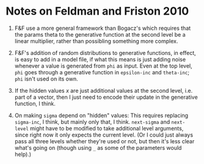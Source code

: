 Notes on Feldman and Friston 2010
===

1. F&F use a more general framework than Bogacz's which requires that
the params theta to the generative function at the second level be a
linear multiplier, rather than possibling something more complex.

2. F&F's addition of random distributions to generative functions, in
effect, is easy to add in a model file, if what this means is just
adding noise whenever a value is generated from `phi` as input.  Even at
the top level, `phi` goes through a generative function in `epsilon-inc`
and `theta-inc`; `phi` isn't used on its own.

3. If the hidden values *x* are just additional values at the second
level, i.e. part of a vector, then I just need to encode their update
in the generative function, I think.

4. On making `sigma` depend on "hidden" values: This requires replacing
`sigma-inc`, I
   think, but mainly only that, I think.  `next-sigma` and `next-level`
   might have to be modified to take additional level arguments, since
   right now it only expects the current level.  (Or I could just always
   pass all three levels whether they're used or not, but then it's less
   clear what's going on (though using `_` as some of the parameters
   would help).)

